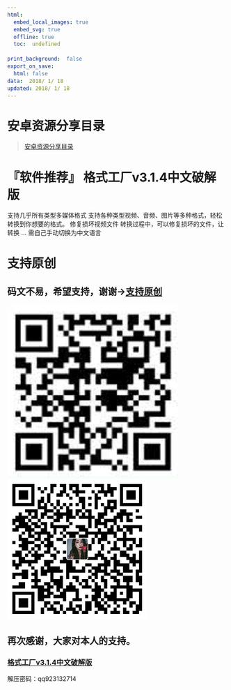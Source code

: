 ```yaml
---
html:
  embed_local_images: true
  embed_svg: true
  offline: true
  toc:  undefined

print_background:  false
export_on_save:
  html: false
data:  2018/ 1/ 18
updated: 2018/ 1/ 18
---
```




# 安卓资源分享目录

> [安卓资源分享目录](https://blog.csdn.net/qq923132714/article/details/83059823 "安卓资源分享目录")

# 『软件推荐』 格式工厂v3.1.4中文破解版

支持几乎所有类型多媒体格式 支持各种类型视频、音频、图片等多种格式，轻松转换到你想要的格式。 修复损坏视频文件 转换过程中，可以修复损坏的文件，让转换 ...
需自己手动切换为中文语言

# 支持原创
## 码文不易，希望支持，谢谢->**[支持原创](http://blog.csdn.net/qq923132714/article/details/79399145)**
![微信支付](https://raw.githubusercontent.com/923132714/my_picture/master/blog/support/weixin.png)![微信支付](https://raw.githubusercontent.com/923132714/my_picture/master/blog/support/支付宝.png)
## 再次感谢，大家对本人的支持。

### [格式工厂v3.1.4中文破解版](http://u16848854.ctfile.net/fs/16848854-331775043 "格式工厂v3.1.4中文破解版")

解压密码：qq923132714

